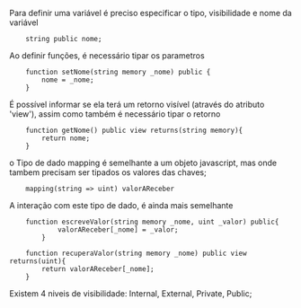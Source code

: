 Para definir uma variável é preciso especificar o tipo, visibilidade e nome da variável

        string public nome;

Ao definir funções, é necessário tipar os parametros

        function setNome(string memory _nome) public {
            nome = _nome;
        }

É possível informar se ela terá um retorno visível (através do atributo 'view'), assim como também é necessário tipar o retorno

        function getNome() public view returns(string memory){
            return nome;
        }

o Tipo de dado mapping é semelhante a um objeto javascript, mas onde tambem precisam ser tipados os valores das chaves;

        mapping(string => uint) valorAReceber

A interação com este tipo de dado, é ainda mais semelhante

        function escreveValor(string memory _nome, uint _valor) public{
                valorAReceber[_nome] = _valor;
            }

        function recuperaValor(string memory _nome) public view returns(uint){
            return valorAReceber[_nome];
        }

Existem 4 niveis de visibilidade: Internal, External, Private, Public;